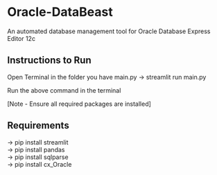 # Oracle-DataBeast
An automated database management tool for Oracle Database Express Editor 12c

## Instructions to Run

Open Terminal in the folder you have main.py
-> streamlit run main.py

Run the above command in the terminal

[Note - Ensure all required packages are installed]

## Requirements

-> pip install streamlit <br>
-> pip install pandas <br>
-> pip install sqlparse <br>
-> pip install cx_Oracle 
